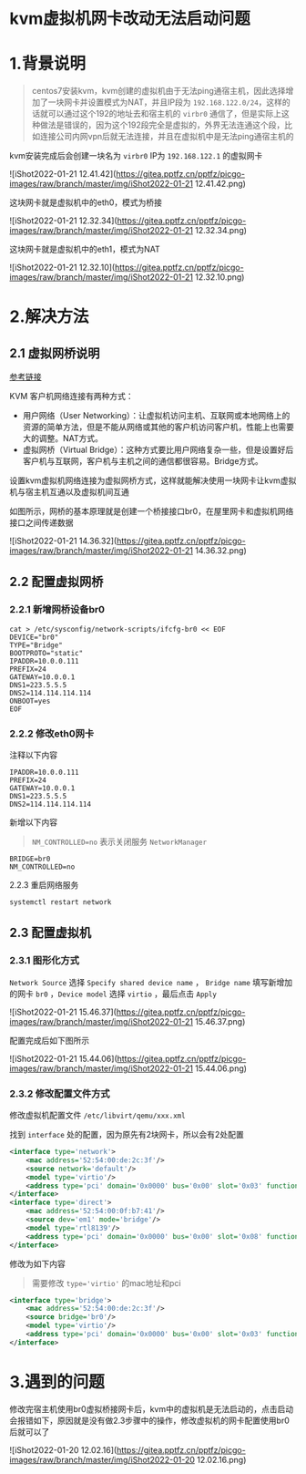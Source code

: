 # kvm虚拟机网卡改动无法启动问题

# 1.背景说明

> centos7安装kvm，kvm创建的虚拟机由于无法ping通宿主机，因此选择增加了一块网卡并设置模式为NAT，并且IP段为 `192.168.122.0/24`，这样的话就可以通过这个192的地址去和宿主机的 `virbr0` 通信了，但是实际上这种做法是错误的，因为这个192段完全是虚拟的，外界无法连通这个段，比如连接公司内网vpn后就无法连接，并且在虚拟机中是无法ping通宿主机的



kvm安装完成后会创建一块名为 `virbr0` IP为 `192.168.122.1` 的虚拟网卡

![iShot2022-01-21 12.41.42](https://gitea.pptfz.cn/pptfz/picgo-images/raw/branch/master/img/iShot2022-01-21 12.41.42.png)



这块网卡就是虚拟机中的eth0，模式为桥接

![iShot2022-01-21 12.32.34](https://gitea.pptfz.cn/pptfz/picgo-images/raw/branch/master/img/iShot2022-01-21 12.32.34.png)



这块网卡就是虚拟机中的eth1，模式为NAT

![iShot2022-01-21 12.32.10](https://gitea.pptfz.cn/pptfz/picgo-images/raw/branch/master/img/iShot2022-01-21 12.32.10.png)









# 2.解决方法

## 2.1 虚拟网桥说明

[参考链接](https://www.linuxidc.com/Linux/2012-05/61445p2.htm)

KVM 客户机网络连接有两种方式：

- 用户网络（User Networking）：让虚拟机访问主机、互联网或本地网络上的资源的简单方法，但是不能从网络或其他的客户机访问客户机，性能上也需要大的调整。NAT方式。
- 虚拟网桥（Virtual Bridge）：这种方式要比用户网络复杂一些，但是设置好后客户机与互联网，客户机与主机之间的通信都很容易。Bridge方式。



设置kvm虚拟机网络连接为虚拟网桥方式，这样就能解决使用一块网卡让kvm虚拟机与宿主机互通以及虚拟机间互通

如图所示，网桥的基本原理就是创建一个桥接接口br0，在屋里网卡和虚拟机网络接口之间传递数据

![iShot2022-01-21 14.36.32](https://gitea.pptfz.cn/pptfz/picgo-images/raw/branch/master/img/iShot2022-01-21 14.36.32.png)



## 2.2 配置虚拟网桥

### 2.2.1 新增网桥设备br0

```shell
cat > /etc/sysconfig/network-scripts/ifcfg-br0 << EOF
DEVICE="br0"
TYPE="Bridge"
BOOTPROTO="static"
IPADDR=10.0.0.111
PREFIX=24
GATEWAY=10.0.0.1
DNS1=223.5.5.5
DNS2=114.114.114.114
ONBOOT=yes
EOF
```



### 2.2.2 修改eth0网卡

注释以下内容

```shell
IPADDR=10.0.0.111
PREFIX=24
GATEWAY=10.0.0.1
DNS1=223.5.5.5
DNS2=114.114.114.114
```



新增以下内容

> `NM_CONTROLLED=no` 表示关闭服务 `NetworkManager`

```shell
BRIDGE=br0
NM_CONTROLLED=no
```



2.2.3 重启网络服务

```
systemctl restart network
```



## 2.3 配置虚拟机

### 2.3.1 图形化方式

`Network Source` 选择 `Specify shared device name` ， `Bridge name` 填写新增加的网卡 `br0` ，`Device model` 选择 `virtio` ，最后点击 `Apply`

![iShot2022-01-21 15.46.37](https://gitea.pptfz.cn/pptfz/picgo-images/raw/branch/master/img/iShot2022-01-21 15.46.37.png)



配置完成后如下图所示

![iShot2022-01-21 15.44.06](https://gitea.pptfz.cn/pptfz/picgo-images/raw/branch/master/img/iShot2022-01-21 15.44.06.png)



### 2.3.2 修改配置文件方式

修改虚拟机配置文件 `/etc/libvirt/qemu/xxx.xml`

找到 `interface` 处的配置，因为原先有2块网卡，所以会有2处配置

```xml
<interface type='network'>
    <mac address='52:54:00:de:2c:3f'/>
    <source network='default'/>
    <model type='virtio'/>
    <address type='pci' domain='0x0000' bus='0x00' slot='0x03' function='0x0'/>
</interface>
<interface type='direct'>
    <mac address='52:54:00:0f:b7:41'/>
    <source dev='em1' mode='bridge'/>
    <model type='rtl8139'/>
    <address type='pci' domain='0x0000' bus='0x00' slot='0x08' function='0x0'/>
</interface>
```



修改为如下内容

> 需要修改 `type='virtio'` 的mac地址和pci

```xml
<interface type='bridge'>
    <mac address='52:54:00:de:2c:3f'/>
    <source bridge='br0'/>
    <model type='virtio'/>
    <address type='pci' domain='0x0000' bus='0x00' slot='0x03' function='0x0'/>
</interface>
```



# 3.遇到的问题

修改完宿主机使用br0虚拟桥接网卡后，kvm中的虚拟机是无法启动的，点击启动会报错如下，原因就是没有做2.3步骤中的操作，修改虚拟机的网卡配置使用br0后就可以了

![iShot2022-01-20 12.02.16](https://gitea.pptfz.cn/pptfz/picgo-images/raw/branch/master/img/iShot2022-01-20 12.02.16.png)







